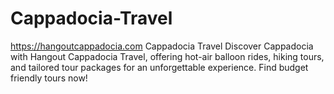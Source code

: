# Cappadocia-Travel
https://hangoutcappadocia.com Cappadocia Travel Discover Cappadocia with Hangout Cappadocia Travel, offering hot-air balloon rides, hiking tours, and tailored tour packages for an unforgettable experience. Find budget friendly tours now!
